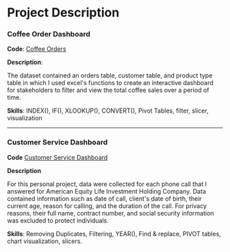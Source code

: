 # Project Description

### Coffee Order Dashboard

**Code**: [Coffee Orders](https://github.com/CavCed/Data-Analytics-Portfolio/blob/38d04d1b60d2b74911df2efca607398e5a543c5e/Excel/Excel%20Coffee%20Order%20Dashboard.xlsx)

**Description**:

The dataset contained an orders table, customer table, and product type table in which I used excel's functions to create an interactive dashboard for stakeholders to filter and view the total coffee sales over a period of time.


**Skills**: INDEX(), IF(), XLOOKUP(), CONVERT(), Pivot Tables, filter, slicer, visualization

--- 

### Customer Service Dashboard

**Code** [Customer Service Dashboard](https://github.com/CavCed/Data-Analytics-Portfolio/blob/1fd5b07705807fe73f1ccf033709f5cd185a497f/Excel/Customer%20Service%20Dashboard%20(Final).xlsx)

**Description**

For this personal project, data were collected for each phone call that I answered for American Equity Life Investment Holding Company. Data contained information such as date of call, client's date of birth, their current age, reason for calling, and the duration of the call. For privacy reasons, their full name, contract number, and social security information was excluded to protect individuals.

**Skills**: Removing Duplicates, Filtering, YEAR(), Find & replace, PIVOT tables, chart visualization, slicers.

